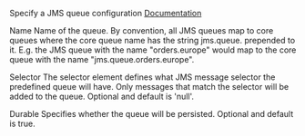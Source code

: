 
Specify a JMS queue configuration
<a href="http://docs.jboss.org/hornetq/2.2.14.Final/user-manual/en/html_single/index.html#queue-attributes" target="_blank">Documentation</a>



Name
Name of the queue.
By convention, all JMS queues map to core queues where the core queue name has the string jms.queue. prepended to it. E.g. the JMS queue with the name "orders.europe" would map to the core queue with the name "jms.queue.orders.europe".


Selector
The selector element defines what JMS message selector the predefined queue will have. Only messages that match the selector will be added to the queue. 
Optional and default is 'null'.


Durable
Specifies whether the queue will be persisted. 
Optional and default is true.

